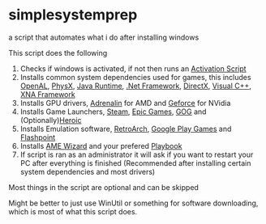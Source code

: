 # simplesystemprep
a script that automates what i do after installing windows

This script does the following

1. Checks if windows is activated, if not then runs an [Activation Script](https://massgrave.dev/#mas-latest-release)
2. Installs common system dependencies used for games, this includes [OpenAL](https://docs.google.com/document/d/1j7hqIk0LzMnagk4GHHHk13Bb2L-zt9KRqRRVsnGpLCE/edit#heading=h.nu0xc1c2nmo4), [PhysX](https://www.nvidia.com/en-us/drivers/physx/physx-9-21-0713-driver/), [Java Runtime](https://www.java.com/en/download/help/whatis_java.html), [.Net Framework](https://dotnet.microsoft.com/en-us/learn/dotnet/what-is-dotnet-framework), [DirectX](https://www.windowscentral.com/what-directx-why-does-matter-gaming), [Visual C++](https://steamcommunity.com/discussions/forum/1/3361397532267699321/), [XNA Framework](https://en.wikipedia.org/wiki/Microsoft_XNA)
3. Installs GPU drivers, [Adrenalin](https://www.amd.com/en/products/software/adrenalin.html) for AMD and [Geforce](https://www.nvidia.com/en-us/geforce/geforce-experience/) for NVidia
4. Installs Game Launchers, [Steam](https://store.steampowered.com/), [Epic Games](https://store.epicgames.com), [GOG](https://www.gog.com/galaxy) and (Optionally)[Heroic](https://heroicgameslauncher.com/)
5. Installs Emulation software, [RetroArch](https://www.retroarch.com/), [Google Play Games](https://play.google.com/googleplaygames) and [Flashpoint](https://flashpointarchive.org/)
6. Installs [AME Wizard](https://ameliorated.io/) and your prefered [Playbook](https://docs.ameliorated.io/playbooks.html)
7. If script is ran as an administrator it will ask if you want to restart your PC after everything is finished (Recommended after installing certain system dependencies and most drivers)

Most things in the script are optional and can be skipped

Might be better to just use WinUtil or something for software downloading, which is most of what this script does.
